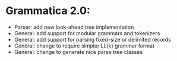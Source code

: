 Grammatica 2.0:
===============
* Parser: add new look-ahead tree implementation
* General: add support for modular grammars and tokenizers
* General: add support for parsing fixed-size or delimited records
* General: change to require simpler LL(k) grammar format
* General: change to generate nice parse tree classes
